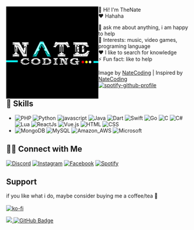 <p float="left">
  <img src='NateCodingX.jpg' width='250' align="left">
  <p float="left">

  👋 Hi! I'm TheNate <br>
  ❤ Hahaha

  💬 ask me about anything, i am happy to help<br>
  💜 Interests: music, video games, programing language<br>
  ❤  I like to search for knowledge<br>
  ⚡ Fun fact: like to help

  Image by [NateCoding](https://www.instagram.com/rt._nate/) | 
  Inspired by [NateCoding](https://github.com/rTHENET)<br>
  [![spotify-github-profile]()]()
  
  ## 🚀 Skills
  * ![PHP](https://img.shields.io/badge/PHP-777BB4?style=for-the-badge&logo=php&logoColor=white)
    ![Python](https://img.shields.io/badge/Python-3776AB?style=for-the-badge&logo=python&logoColor=white)
    ![javascript](https://img.shields.io/badge/JavaScript-323330?style=for-the-badge&logo=javascript&logoColor=F7DF1E)
    ![Java](https://img.shields.io/badge/Java-ED8B00?style=for-the-badge&logo=java&logoColor=white)
    ![Dart](https://img.shields.io/badge/Dart-0175C2?style=for-the-badge&logo=dart&logoColor=white)
    ![Swift](https://img.shields.io/badge/Swift-FA7343?style=for-the-badge&logo=swift&logoColor=white)
    ![Go](https://img.shields.io/badge/Go-00ADD8?style=for-the-badge&logo=go&logoColor=white)
    ![C](https://img.shields.io/badge/C-00599C?style=for-the-badge&logo=c&logoColor=white)
    ![C#](https://img.shields.io/badge/C%23-239120?style=for-the-badge&logo=c-sharp&logoColor=white)
    ![Lua](https://img.shields.io/badge/Lua-2C2D72?style=for-the-badge&logo=lua&logoColor=white)
    ![ReactJs](https://img.shields.io/badge/-ReactJs-61DAFB?logo=react&logoColor=white&style=for-the-badge)
    ![Vue.js](https://img.shields.io/badge/Vue.js-35495E?style=for-the-badge&logo=vue.js&logoColor=4FC08D)
    ![HTML](https://img.shields.io/badge/HTML-239120?style=for-the-badge&logo=html5&logoColor=white)
    ![CSS](https://img.shields.io/badge/CSS-239120?&style=for-the-badge&logo=css3&logoColor=white)
  * ![MongoDB](https://img.shields.io/badge/MongoDB-4EA94B?style=for-the-badge&logo=mongodb&logoColor=white)
    ![MySQL](https://img.shields.io/badge/MySQL-00000F?style=for-the-badge&logo=mysql&logoColor=white)
    ![Amazon_AWS](https://img.shields.io/badge/Amazon_AWS-232F3E?style=for-the-badge&logo=amazon-aws&logoColor=white)
    ![Microsoft](https://img.shields.io/badge/Microsoft-666666?style=for-the-badge&logo=microsoft&logoColor=white)
    
  <!-- * ![Git](https://img.shields.io/badge/GIT-E44C30?style=for-the-badge&logo=git&logoColor=white)
  ![Github](https://img.shields.io/badge/GitHub-100000?style=for-the-badge&logo=github&logoColor=white)
  ![Markdown](https://img.shields.io/badge/Markdown-000000?style=for-the-badge&logo=markdown&logoColor=white)<br> -->
  <!-- ![Discord](https://img.shields.io/badge/Google_Cloud-4285F4?style=for-the-badge&logo=google-cloud&logoColor=white) -->
  <!-- <br>
  ![Discord](https://img.shields.io/badge/Adobe%20after%20affects-CF96FD?style=for-the-badge&logo=Adobe%20after%20effects&logoColor=393665)
  ![Discord](https://img.shields.io/badge/Adobe%20Premiere%20Pro-9999FF?style=for-the-badge&logo=Adobe%20Premiere%20Pro&logoColor=white)
  ![Discord](https://img.shields.io/badge/Adobe%20Photoshop-31A8FF?style=for-the-badge&logo=Adobe%20Photoshop&logoColor=black)
   -->

  ## 🤝🏻  Connect with Me
  [![Discord](https://img.shields.io/badge/Discord-5865F2?style=for-the-badge&logo=discord&logoColor=white)](https://discord.gg/KGcypGvq)
  [![Instagram](https://img.shields.io/badge/Instagram-E4405F?style=for-the-badge&logo=instagram&logoColor=white)]()
  [![Facebook](https://img.shields.io/badge/Facebook-1877F2?style=for-the-badge&logo=facebook&logoColor=white)]()
  [![Spotify](https://img.shields.io/badge/Spotify-1ED760?&style=for-the-badge&logo=spotify&logoColor=white)]()

  ## Support

  if you like what i do, maybe consider buying me a coffee/tea 🥺<br><br>
  [![ko-fi](https://ko-fi.com/img/githubbutton_sm.svg)](https://ko-fi.com/staciax)
<!-- 
  <p  align="center">
<img src="https://raw.githubusercontent.com/bornmay/bornmay/Update/svg/Bottom.svg">  -->
  <a href="https://github.com/staciax">
    <img src="https://komarev.com/ghpvc/?username=staciax">
</a>
<a href="https://github.com/staciax?tab=followers"><img src="https://img.shields.io/github/followers/staciax?label=Followers&style=social" alt="GitHub Badge"></a>




  </p>
</p>



<!-- <p align="center">
  <a href="https://spotify-github-profile.vercel.app/api/view?uid=yioz5owf1lq36k6pn82ie126p&redirect=false">
    <img src="https://spotify-github-profile.vercel.app/api/view?uid=yioz5owf1lq36k6pn82ie126p&cover_image=true&theme=novatorem&bar_color=53b14f&bar_color_cover=false" alt="Angel Santiago Jaime Zavala's DEV Profile">
  </a><br>
    <a href="https://github.com/staciax">
        <img src="https://komarev.com/ghpvc/?username=staciax">
    </a>
    <a href="https://github.com/staciax?tab=followers"><img src="https://img.shields.io/github/followers/staciax?label=Followers&style=social" alt="GitHub Badge"></a>
</p>
<!--  -->
<!-- [![spotify-github-profile](https://spotify-github-profile.vercel.app/api/view?uid=yioz5owf1lq36k6pn82ie126p&cover_image=true&theme=novatorem&bar_color=53b14f&bar_color_cover=false)](https://spotify-github-profile.vercel.app/api/view?uid=yioz5owf1lq36k6pn82ie126p&redirect=false) --> 
